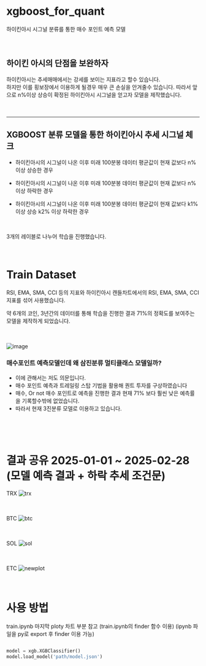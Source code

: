 # xgboost_for_quant
하이킨아시 시그널 분류를 통한 매수 포인트 예측 모델
<br><br><br>
## 하이킨 아시의 단점을 보완하자

하이킨아시는 추세매매에서는 강세를 보이는 지표라고 할수 있습니다. <br>
하지만 이를 횡보장에서 이용하게 될경우 매우 큰 손실을 안겨줄수 있습니다.
따라서 앞으로 n%이상 상승이 확정된 하이킨아시 시그널을 얻고자 모델을 제작했습니다.
<br><br><br>

---

## XGBOOST 분류 모델을 통한 하이킨아시 추세 시그널 체크 

- 하이킨아시의 시그널이 나온 이후 미래 100분봉 데이터 평균값이 현재 값보다 n% 이상 상승한 경우

- 하이킨아시의 시그널이 나온 이후 미래 100분봉 데이터 평균값이 현재 값보다 n% 이상 하락한 경우

- 하이킨아시의 시그널이 나온 이후 미래 100분봉 데이터 평균값이 현재 값보다 k1% 이상 상승 k2% 이상 하락한 경우

<br>

3개의 레이블로 나누어 학습을 진행했습니다. 
<br><br><br>
# Train Dataset

RSI, EMA, SMA, CCI 등의 지표와 하이킨아시 캔들차트에서의 RSI, EMA, SMA, CCI 지표를 섞어 사용했습니다.

약 6개의 코인, 3년간의 데이터를 통해 학습을 진행한 결과 71%의 정확도를 보여주는 모델을 제작하게 되었습니다.
<br><br><br>

![image](https://github.com/user-attachments/assets/5cde65de-a0da-4bc7-9300-061c5b909e32)


### 매수포인트 예측모델인데 왜 삼진분류 멀티클래스 모델일까?

- 이에 관해서는 저도 의문입니다.
- 매수 포인트 예측과 트레일링 스탑 기법을 활용해 퀀트 투자를 구상하였습니다
- 매수, Or not 매수 포인트로 예측을 진행한 결과 현재 71% 보다 훨씬 낮은 예측률을 기록할수밖에 없었습니다.
- 따라서 현재 3진분류 모델로 이용하고 있습니다.


<br><br><br>

# 결과 공유 2025-01-01 ~ 2025-02-28 (모델 예측 결과 + 하락 추세 조건문)

TRX
![trx](https://github.com/user-attachments/assets/4eebf7ff-9ddf-4cec-8f63-f4820ae16e47)
<br><br><br>

BTC
![btc](https://github.com/user-attachments/assets/f951efa6-366f-4bfd-93d1-03ead1700b17)
<br><br><br>

SOL
![sol](https://github.com/user-attachments/assets/66bb1d1f-22c2-4134-a9ae-2f2915062efc)
<br><br><br>

ETC
![newplot](https://github.com/user-attachments/assets/0a04a2ff-0c39-4152-8d9b-f96c04b290ab)
<br><br><br>


# 사용 방법

train.ipynb 마지막 ploty 차트 부분 참고 (train.ipynb의 finder 함수 이용) (ipynb 파일을 py로 export 후 finder 이용 가능)

```python

model = xgb.XGBClassifier()
model.load_model('path/model.json')
```

